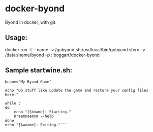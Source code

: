 docker-byond
===============

Byond in docker, with git.

## Usage:
docker run -t --name <container name> -v <storage path>/gobyond.sh:/usr/local/bin/gobyond.sh:ro -v <storage path>/data:/home/byond -p <port>:<port> boggart/docker-byond

## Sample startwine.sh:
```#!/bin/sh
bname="My Byond Game"

echo "Do stuff like update the game and restore your config files here."

while :
do
	echo "[$bname]: Starting."
    DreamDaemon --help
done
echo "[$wname]: Exiting."```